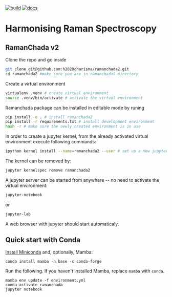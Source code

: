 [![build](https://github.com/h2020charisma/ramanchada2/workflows/build/badge.svg)](https://github.com/h2020charisma/ramanchada2/actions/workflows/build.yml)
[![docs](https://github.com/h2020charisma/ramanchada2/workflows/docs/badge.svg)](https://github.com/h2020charisma/ramanchada2/actions/workflows/deploy-docs.yml)

Harmonising Raman Spectroscopy
==============================

RamanChada v2
--------------

Clone the repo and go inside
```bash
git clone git@github.com:h2020charisma/ramanchada2.git
cd ramanchada2 #make sure you are in ramanchada2 directory
```

Create a virtual environment
```bash
virtualenv .venv # create virtual environment
source .venv/bin/activate # activate the virtual environment
```

Ramanchada package can be installed in editable mode by runing

```bash
pip install -e . # install ramanchada2
pip install -r requirements.txt # install development environment
hash -r # make sure the newly created environment is in use
```

In order to create a jupyter kernel, from the already activated virtual environment execute following commands:

```bash
ipython kernel install --name=ramanchada2 --user # set up a new jupyter kernel
```

The kernel can be removed by:
```bash
jupyter kernelspec remove ramanchada2
```

A jupyter server can be started from anywhere -- no need to activate the virtual environment:
```bash
jupyter-notebook
```
or
```bash
jupyter-lab
```

A web browser with jupyter should start automaticaly.


## Quick start with Conda

[Install Miniconda](https://conda.io/projects/conda/en/latest/user-guide/install/index.html) and, optionally, Mamba:
```
conda install mamba -n base -c conda-forge
```

Run the following. If you haven't installed Mamba, replace `mamba` with `conda`.
```
mamba env update -f environment.yml
conda activate ramanchada
jupyter notebook
```
